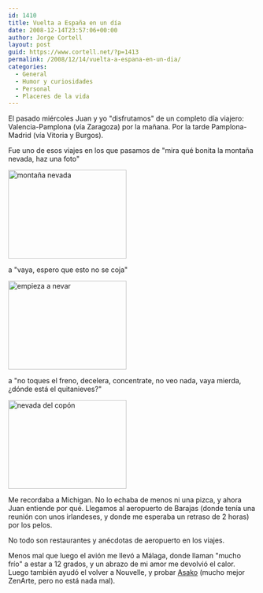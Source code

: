 ```yaml
---
id: 1410
title: Vuelta a España en un día
date: 2008-12-14T23:57:06+00:00
author: Jorge Cortell
layout: post
guid: https://www.cortell.net/?p=1413
permalink: /2008/12/14/vuelta-a-espana-en-un-dia/
categories:
  - General
  - Humor y curiosidades
  - Personal
  - Placeres de la vida
---
```

El pasado miércoles Juan y yo "disfrutamos" de un completo día viajero: Valencia-Pamplona (vía Zaragoza) por la mañana. Por la tarde Pamplona-Madrid (vía Vitoria y Burgos).

Fue uno de esos viajes en los que pasamos de "mira qué bonita la montaña nevada, haz una foto"

<img src="https://farm4.static.flickr.com/3240/3105933034_b54fee38e2_m.jpg" alt="montaña nevada" width="240" height="180" />

a "vaya, espero que esto no se coja"

<img src="https://farm4.static.flickr.com/3262/3105102719_940c5deced_m.jpg" alt="empieza a nevar" width="240" height="180" />

a "no toques el freno, decelera, concentrate, no veo nada, vaya mierda, ¿dónde está el quitanieves?"

<img src="https://farm4.static.flickr.com/3097/3105108773_e0565d0b1b_m.jpg" alt="nevada del copón" width="240" height="180" />

Me recordaba a Michigan. No lo echaba de menos ni una pizca, y ahora Juan entiende por qué. Llegamos al aeropuerto de Barajas (donde tenía una reunión con unos irlandeses, y donde me esperaba un retraso de 2 horas) por los pelos.

No todo son restaurantes y anécdotas de aeropuerto en los viajes.

Menos mal que luego el avión me llevó a Málaga, donde llaman "mucho frío" a estar a 12 grados, y un abrazo de mi amor me devolvió el calor. Luego también ayudó el volver a Nouvelle, y probar <a title="https://www.restauranteasako.com/" href="https://www.restauranteasako.com/" target="_blank">Asako</a> (mucho mejor ZenArte, pero no está nada mal).